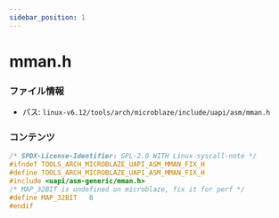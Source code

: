 ```yaml
---
sidebar_position: 1
---
```

# mman.h

### ファイル情報

- パス: `linux-v6.12/tools/arch/microblaze/include/uapi/asm/mman.h`

### コンテンツ

```h
/* SPDX-License-Identifier: GPL-2.0 WITH Linux-syscall-note */
#ifndef TOOLS_ARCH_MICROBLAZE_UAPI_ASM_MMAN_FIX_H
#define TOOLS_ARCH_MICROBLAZE_UAPI_ASM_MMAN_FIX_H
#include <uapi/asm-generic/mman.h>
/* MAP_32BIT is undefined on microblaze, fix it for perf */
#define MAP_32BIT	0
#endif

```
